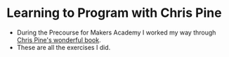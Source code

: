 # Learning to Program with Chris Pine
* During the Precourse for Makers Academy I worked my way through <a href="https://pine.fm/LearnToProgram/">Chris Pine's wonderful book</a>.
* These are all the exercises I did.
